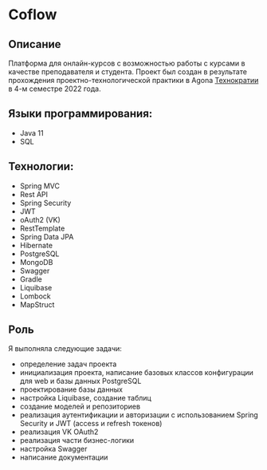 # Coflow
## Описание

Платформа для онлайн-курсов с возможностью работы с курсами в качестве преподавателя и студента. Проект был создан в результате прохождения проектно-технологической практики в Agona [Технократии](https://technokratos.com/) в 4-м семестре 2022 года.

##  Языки программирования:
* Java 11
* SQL

## Технологии:
* Spring MVC
* Rest API
* Spring Security
* JWT
* oAuth2 (VK)
* RestTemplate
* Spring Data JPA
* Hibernate
* PostgreSQL
* MongoDB
* Swagger
* Gradle
* Liquibase
* Lombock
* MapStruct 

## Роль
Я выполняла следующие задачи:
* определение задач проекта 
* инициализация проекта, написание базовых классов конфигурации для web и базы данных PostgreSQL
* проектирование базы данных  
* настройка Liquibase, создание таблиц  
* создание моделей и репозиториев  
* реализация аутентификации и авторизации с использованием Spring Security и JWT (access и refresh токенов) 
* реализация VK OAuth2  
* реализация части бизнес-логики  
* настройка Swagger
* написание документации
